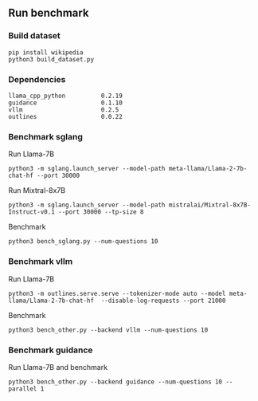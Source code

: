 ## Run benchmark

### Build dataset
```
pip install wikipedia
python3 build_dataset.py
```

### Dependencies

```
llama_cpp_python          0.2.19
guidance                  0.1.10
vllm                      0.2.5
outlines                  0.0.22
```

### Benchmark sglang

Run Llama-7B

```
python3 -m sglang.launch_server --model-path meta-llama/Llama-2-7b-chat-hf --port 30000 
```

Run Mixtral-8x7B

```
python3 -m sglang.launch_server --model-path mistralai/Mixtral-8x7B-Instruct-v0.1 --port 30000 --tp-size 8
```

Benchmark

```
python3 bench_sglang.py --num-questions 10
```


### Benchmark vllm

Run Llama-7B

```
python3 -m outlines.serve.serve --tokenizer-mode auto --model meta-llama/Llama-2-7b-chat-hf  --disable-log-requests --port 21000
```

Benchmark

```
python3 bench_other.py --backend vllm --num-questions 10
```


### Benchmark guidance

Run Llama-7B and benchmark

```
python3 bench_other.py --backend guidance --num-questions 10 --parallel 1
```
